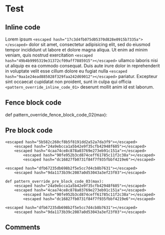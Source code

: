 # Test

## Inline code

Lorem ipsum `<escaped hash="17c3d4fb075d05370d828e0915b7335a"></escaped>` dolor sit amet, consectetur adipisicing elit, sed do eiusmod
tempor incididunt ut labore et dolore magna aliqua. Ut enim ad minim veniam,
quis nostrud exercitation `<escaped hash="49b4b9995319e31372cf09aff7885915"></escaped>` ullamco laboris nisi ut aliquip ex ea commodo
consequat. Duis aute irure dolor in reprehenderit in voluptate velit esse
cillum dolore eu fugiat nulla `<escaped hash="9aa1e24ead885028f329faa242d69012"></escaped>` pariatur. Excepteur sint occaecat cupidatat non
proident, sunt in culpa qui officia `<pattern_override_inline_code_01>` deserunt mollit anim id est laborum.

## Fence block code

<escaped hash="12d207540fa782c1bf7fe778518dfafc"></escaped>
<escaped hash="5b582c260cf8b5f8191dd2a52a7da3f9"></escaped>
<escaped hash="63a83f8381dd0dff19ec253e901ec1ff"></escaped>
<escaped hash="85d8070d4dc1ab08b11eec528db30e71"></escaped>
<escaped hash="f58be556b9d2ea073dc499ce7d3fec71"></escaped>
<escaped hash="930921cb2575e9808e60aa5ef433e8a3"></escaped>

<escaped hash="dfb67235db698b2f5e5cc7d4cb8b7631"></escaped>
<escaped hash="6abc38a47562f0bcf22f3bfd61a20e70"></escaped>
<escaped hash="3022884942eb05fa4b5034a8cf9a1fdd"></escaped>

<escaped hash="12d207540fa782c1bf7fe778518dfafc"></escaped>
def pattern_override_fence_block_code_02(max):
<escaped hash="63a83f8381dd0dff19ec253e901ec1ff"></escaped>
<escaped hash="85d8070d4dc1ab08b11eec528db30e71"></escaped>
<escaped hash="f58be556b9d2ea073dc499ce7d3fec71"></escaped>
<escaped hash="930921cb2575e9808e60aa5ef433e8a3"></escaped>

<escaped hash="dfb67235db698b2f5e5cc7d4cb8b7631"></escaped>
<escaped hash="6abc38a47562f0bcf22f3bfd61a20e70"></escaped>
<escaped hash="3022884942eb05fa4b5034a8cf9a1fdd"></escaped>

## Pre block code

    <escaped hash="5b582c260cf8b5f8191dd2a52a7da3f9"></escaped>
        <escaped hash="24a9ebcca1a5b42e9f35cfb42948f605"></escaped>
        <escaped hash="4caa74ce8c878a03769e273eb91c151a"></escaped>
            <escaped hash="90fe952b3cd874ceff61785c11f2c38a"></escaped>
            <escaped hash="dc16827fb0731f84f7f935fbbf4219e6"></escaped>

    <escaped hash="dfb67235db698b2f5e5cc7d4cb8b7631"></escaped>
        <escaped hash="9da1173b39c2087a0d53043a3ef23f03"></escaped>

    def pattern_override_pre_block_code_03(max):
        <escaped hash="24a9ebcca1a5b42e9f35cfb42948f605"></escaped>
        <escaped hash="4caa74ce8c878a03769e273eb91c151a"></escaped>
            <escaped hash="90fe952b3cd874ceff61785c11f2c38a"></escaped>
            <escaped hash="dc16827fb0731f84f7f935fbbf4219e6"></escaped>

    <escaped hash="dfb67235db698b2f5e5cc7d4cb8b7631"></escaped>
        <escaped hash="9da1173b39c2087a0d53043a3ef23f03"></escaped>

## Comments

<escaped hash="33a2078dc8675dda951ff09f21f46e23"></escaped>

<!-- pattern_override_comments-04 -->

